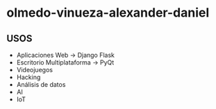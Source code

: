 # olmedo-vinueza-alexander-daniel

## USOS

- Aplicaciones Web -> Django Flask
- Escritorio Multiplataforma -> PyQt
- Videojuegos
- Hacking
- Análisis de datos
- AI
- IoT